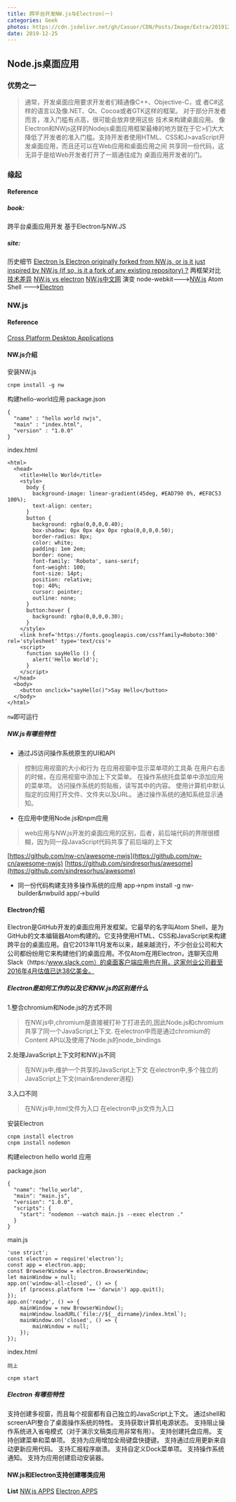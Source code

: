 ```yaml
---
title: 跨平台开发NW.js与Electron(一)
categories: Geek
photos: https://cdn.jsdelivr.net/gh/Casuor/CDN/Posts/Image/Extra/20191228/Electron.png
date: 2019-12-25
---
```



## Node.js桌面应用
### 优势之一
>通常，开发桌面应用要求开发者们精通像C++、Objective-C，或
>者C#这样的语言以及像.NET、Qt、Cocoa或者GTK这样的框架。
>对于部分开发者而言，准入门槛有点高，很可能会放弃使用这些
>技术来构建桌面应用。
>像Electron和NWjs这样的Nodejs桌面应用框架最棒的地方就在于它>们大大降低了开发者的准入门槛。支持开发者使用HTML、CSS和J>avaScript开发桌面应用，而且还可以在Web应用和桌面应用之间
>共享同一份代码，这无异于是给Web开发者打开了一扇通往成为
>桌面应用开发者的门。

### 缘起
#### Reference
##### book:
跨平台桌面应用开发 基于Electron与NW.JS
##### site:
历史细节
[Electron ](http://cheng.guru/blog/2016/05/13/from-node-webkit-to-electron-1-0.html)
[Is Electron originally forked from NW.js, or is it just inspired by NW.js (if so, is it a fork of any existing repository) ?](https://github.com/electron/electron/issues/5172)
两框架对比
[技术差异](https://electronjs.org/docs/development/atom-shell-vs-node-webkit)
[NW.js vs electron](https://tangiblejs.com/posts/nw-js-and-electron-compared-2016-edition)
[NW.js中文网](https://nwjs.org.cn/)
演变
node-webkit--->[NW.js](https://nwjs.io/)
Atom Shell  --->[Electron](https://electronjs.org/)

### NW.js
#### Reference
[Cross Platform Desktop Applications](https://github.com/Casuor/cross-platform-desktop-applications)

#### NW.js介绍
安装NW.js

    cnpm install -g nw

构建hello-world应用
package.json

    {
      "name" : "hello world nwjs",
      "main" : "index.html",
      "version" : "1.0.0"
    }

index.html

    <html>
      <head>
        <title>Hello World</title>
        <style>
          body {
            background-image: linear-gradient(45deg, #EAD790 0%, #EF8C53 100%);
            text-align: center;
          }
          button {
            background: rgba(0,0,0,0.40);
            box-shadow: 0px 0px 4px 0px rgba(0,0,0,0.50);
            border-radius: 8px;
            color: white;
            padding: 1em 2em;
            border: none;
            font-family: 'Roboto', sans-serif;
            font-weight: 100;
            font-size: 14pt;
            position: relative;
            top: 40%;
            cursor: pointer;
            outline: none;
          }
          button:hover {
            background: rgba(0,0,0,0.30);
          }
        </style>
        <link href='https://fonts.googleapis.com/css?family=Roboto:300' rel='stylesheet' type='text/css'>
        <script>
          function sayHello () {
            alert('Hello World');
          }
        </script>
      </head>
      <body>
        <button onclick="sayHello()">Say Hello</button>
      </body>
    </html>

`nw`即可运行

##### NW.js有哪些特性
- 通过JS访问操作系统原生的UI和API

>控制应用视窗的大小和行为
>在应用视窗中显示菜单项的工具条
>在用户右击的时候，在应用视窗中添加上下文菜单。
>在操作系统托盘菜单中添加应用的菜单项。
>访问操作系统的剪贴板，读写其中的内容。
>使用计算机中默认指定的应用打开文件、文件夹以及URL。
>通过操作系统的通知系统显示通知。


- 在应用中使用Node.js和npm应用

>web应用与NW.js开发的桌面应用的区别，后者，前后端代码的界限很模糊，因为同一段JavaScript代码共享了前后端的上下文

[https://github.com/nw-cn/awesome-nwjs](https://github.com/nw-cn/awesome-nwjs)
[https://github.com/sindresorhus/awesome](https://github.com/sindresorhus/awesome)

- 同一份代码构建支持多操作系统的应用
app->npm install -g nw-builder&nwbuild app/->build

#### Electron介绍
Electron是GitHub开发的桌面应用开发框架。它最早的名字叫Atom Shell，是为GitHub的文本编辑器Atom构建的。它支持使用HTML、CSS和JavaScript来构建跨平台的桌面应用。自它2013年11月发布以来，越来越流行，不少创业公司和大公司都纷纷用它来构建他们的桌面应用。不仅Atom在用Electron，连聊天应用Slack（https:/www.slack.com）的桌面客户端应用也在用，这家创业公司截至2016年4月估值已达38亿美金。

##### Electron是如何工作的以及它和NW.js的区别是什么

1.整合chromium和Node.js的方式不同

>在NW.js中,chromium是直接被打补丁打进去的,因此Node.js和chromium共享了同一个JavaScript上下文.
>在electron中而是通过chromium的Content API以及使用了Node.js的node_bindings

2.处理JavaScript上下文时和NW.js不同

>在NW.js中,维护一个共享的JavaScript上下文
>在electron中,多个独立的JavaScript上下文(main&renderer进程)

3.入口不同

>在NW.js中,html文件为入口
>在electron中,js文件为入口

安装Electron

    cnpm install electron
    cnpm install nodemon

构建electron hello world 应用

package.json

    {
      "name": "hello_world",
      "main": "main.js",
      "version": "1.0.0",
      "scripts": {
        "start": "nodemon --watch main.js --exec electron ."
      }
    }

main.js

    'use strict';
    const electron = require('electron');
    const app = electron.app;
    const BrowserWindow = electron.BrowserWindow;
    let mainWindow = null;
    app.on('window-all-closed', () => {
        if (process.platform !== 'darwin') app.quit();
    });
    app.on('ready', () => {
        mainWindow = new BrowserWindow();
        mainWindow.loadURL(`file://${__dirname}/index.html`);
        mainWindow.on('closed', () => {
            mainWindow = null;
        });
    });

index.html 

    同上

    cnpm start 

##### Electron 有哪些特性

支持创建多视窗，而且每个视窗都有自己独立的JavaScript上下文。
通过shell和screenAPI整合了桌面操作系统的特性。
支持获取计算机电源状态。
支持阻止操作系统进入省电模式（对于演示文稿类应用非常有用）。
支持创建托盘应用。
支持创建菜单和菜单项。
支持为应用增加全局键盘快捷键。
支持通过应用更新来自动更新应用代码。
支持汇报程序崩溃。
支持自定义Dock菜单项。
支持操作系统通知。
支持为应用创建启动安装器。

#### NW.js和Electron支持创建哪类应用
**List**
[NW.js APPS](https://github.com/nwjs/nw.js/wiki/List-of-apps-and-companies-using-nw.js)
[Electron APPS](https://github.com/sindresorhus/awesome-electron)

